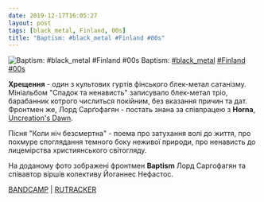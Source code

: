 ```yaml
---
date: 2019-12-17T16:05:27
layout: post
tags: [black_metal, Finland, 00s]
title: "Baptism: #black_metal #Finland #00s"
---
```

![Baptism: #black_metal #Finland #00s](/assets/photos/photo_819@17-12-2019_16-05-27.jpg)
Baptism: [#black_metal](/tags/#black_metal) [#Finland](/tags/#Finland) [#00s](/tags/#00s)

**Хрещення** - один з культових гуртів фінського блек-метал сатанізму. Мініальбом &quot;Спадок та ненависть&quot; записувало блек-метал тріо, барабанник котрого числиться покійним, без вказання причин та дат. Фронтмен же, Лорд Сарґофагян - постать знана за співпрацею з **Horna**, [Uncreation&#39;s Dawn](https://t.me/vast_space_unexplored/2992).

Пісня &quot;Коли ніч безсмертна&quot; - поема про затухання волі до життя, про похмуре споглядання темного боку неживої природи, про ненависть до лицемірства християнського світогляду.

На доданому фото зображені фронтмен **Baptism** Лорд Саргофагян та співавтор віршів колективу Йоганнес Нефастос.

 [BANDCAMP](https://baptismofficial.bandcamp.com/album/wisdom-hate-2003) | [RUTRACKER](https://rutracker.org/forum/viewtopic.php?t=3829279)
